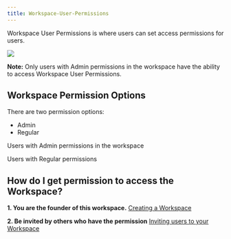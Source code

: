 ```yaml
---
title: Workspace-User-Permissions
---
```

Workspace User Permissions is where users can set access permissions for users.

![](https://cloud.githubusercontent.com/assets/26155270/23741688/bad794ac-04e4-11e7-8e11-6537130116f8.png)

**Note:** Only users with Admin permissions in the workspace have the ability to access Workspace User Permissions.

## Workspace Permission Options

There are two permission options:

- Admin
- Regular

Users with Admin permissions in the workspace

Users with Regular permissions

## How do I get permission to access the Workspace?  

**1. You are the founder of this workspace.**  [Creating a Workspace](/Creating-a-Workspace)

**2. Be invited by others who have the permission** [Inviting users to your Workspace](/Inviting-a-User-to-your-Workspace)


